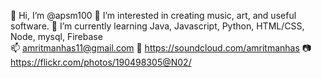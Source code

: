 👋 Hi, I’m @apsm100
👀 I’m interested in creating music, art, and useful software.
🌱 I’m currently learning Java, Javascript, Python, HTML/CSS, Node, mysql, Firebase  
📫 amritmanhas11@gmail.com
🎵 https://soundcloud.com/amritmanhas
📷 https://flickr.com/photos/190498305@N02/
